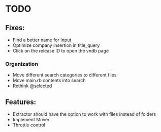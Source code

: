 # TODO
## Fixes:
* Find a better name for Input
* Optimize company insertion in title_query
* Click on the release ID to open the vndb page

### Organization
* Move different search categories to different files
* Move main.rb contents into search
* Rethink @selected

## Features:
* Extractor should have the option to work with files instead of folders
* Implement Mover
* Throttle control
